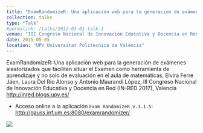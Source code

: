 ```yaml
---
title: "ExamRandomizeR: Una aplicación web para la generación de exámenes aleatorizados que faciliten situar el Examen como herramienta de aprendizaje y no solo de evaluación en el aula de matemáticas"
collection: talks
type: "Talk"
#permalink: /talks/2012-03-01-talk-1
venue: "III Congreso Nacional de Innovación Educativa y Docencia en Red (IN-RED 2017)"
date: 2015-05-05
location: "UPV Universitat Politècnica de València"
---
```


ExamRandomizeR: Una aplicación web para la generación de exámenes aleatorizados que faciliten situar el Examen como herramienta de aprendizaje y no solo de evaluación en el aula de matemáticas, Elvira Ferre Jáen, Laura Del Río Alonso y Antonio Maurandi López, III Congreso Nacional de Innovación Educativa y Docencia en Red (IN-RED 2017), Valencia <http://inred.blogs.upv.es/>

- Acceso online a la aplicación `Exam RandomizeR v.3.1.5`: <http://gauss.inf.um.es:8080/examrandomizer/> 

[![](https://amaurandi.github.io/files/examRPoster-INRED2017c.png)](https://amaurandi.github.io/files/examRPoster-INRED2017c.pdf)

